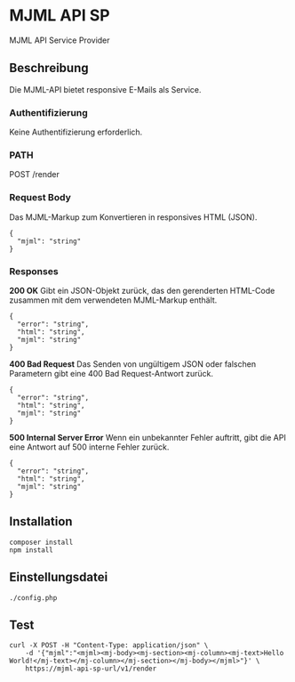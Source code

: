 # MJML API SP

MJML API Service Provider

## Beschreibung

Die MJML-API bietet responsive E-Mails als Service.

### Authentifizierung

Keine Authentifizierung erforderlich.

### PATH

POST /render

### Request Body

Das MJML-Markup zum Konvertieren in responsives HTML (JSON).

```shell script
{
  "mjml": "string"
}
```

### Responses

**200 OK**
Gibt ein JSON-Objekt zurück, das den gerenderten HTML-Code zusammen mit dem verwendeten MJML-Markup enthält.

```shell script
{
  "error": "string",
  "html": "string",
  "mjml": "string"
}
```

**400 Bad Request**
Das Senden von ungültigem JSON oder falschen Parametern gibt eine 400 Bad Request-Antwort zurück.

```shell script
{
  "error": "string",
  "html": "string",
  "mjml": "string"
}
```

**500 Internal Server Error**
Wenn ein unbekannter Fehler auftritt, gibt die API eine Antwort auf 500 interne Fehler zurück.

```shell script
{
  "error": "string",
  "html": "string",
  "mjml": "string"
}
```

## Installation

```shell script
composer install
npm install
```

## Einstellungsdatei

```shell script
./config.php
```

## Test

```shell script
curl -X POST -H "Content-Type: application/json" \
    -d '{"mjml":"<mjml><mj-body><mj-section><mj-column><mj-text>Hello World!</mj-text></mj-column></mj-section></mj-body></mjml>"}' \
    https://mjml-api-sp-url/v1/render
```
